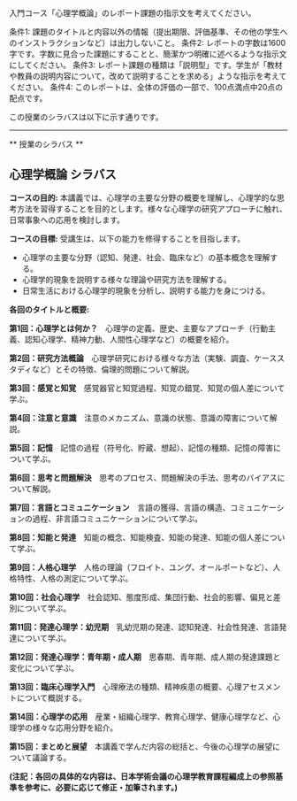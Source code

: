 入門コース「心理学概論」のレポート課題の指示文を考えてください。

条件1: 課題のタイトルと内容以外の情報（提出期限、評価基準、その他の学生へのインストラクションなど）は出力しないこと。
条件2: レポートの字数は1600字です。字数に見合った課題にすることと、簡潔かつ明確に述べるような指示文にしてください。
条件3: レポート課題の種類は「説明型」です。学生が「教材や教員の説明内容について，改めて説明することを求める」ような指示を考えてください。
条件4: このレポートは、全体の評価の一部で、100点満点中20点の配点です。

この授業のシラバスは以下に示す通りです。

---------------------------------------
** 授業のシラバス **
## 心理学概論 シラバス

**コースの目的:** 本講義では、心理学の主要な分野の概要を理解し、心理学的な思考方法を習得することを目的とします。様々な心理学の研究アプローチに触れ、日常事象への応用を検討します。

**コースの目標:**  受講生は、以下の能力を修得することを目指します。
* 心理学の主要な分野（認知、発達、社会、臨床など）の基本概念を理解する。
* 心理学的現象を説明する様々な理論や研究方法を理解する。
* 日常生活における心理学的現象を分析し、説明する能力を身につける。


**各回のタイトルと概要:**

**第1回：心理学とは何か？**　心理学の定義、歴史、主要なアプローチ（行動主義、認知心理学、精神力動、人間性心理学など）の概要を紹介。

**第2回：研究方法概論**　心理学研究における様々な方法（実験、調査、ケーススタディなど）とその特徴、倫理的問題について解説。

**第3回：感覚と知覚**　感覚器官と知覚過程、知覚の錯覚、知覚の個人差について学ぶ。

**第4回：注意と意識**　注意のメカニズム、意識の状態、意識の障害について解説。

**第5回：記憶**　記憶の過程（符号化、貯蔵、想起）、記憶の種類、記憶の障害について学ぶ。

**第6回：思考と問題解決**　思考のプロセス、問題解決の手法、思考のバイアスについて解説。

**第7回：言語とコミュニケーション**　言語の獲得、言語の構造、コミュニケーションの過程、非言語コミュニケーションについて学ぶ。

**第8回：知能と発達**　知能の概念、知能検査、知能の発達、知能の個人差について学ぶ。

**第9回：人格心理学**　人格の理論（フロイト、ユング、オールポートなど）、人格特性、人格の測定について学ぶ。

**第10回：社会心理学**　社会認知、態度形成、集団行動、社会的影響、偏見と差別について学ぶ。

**第11回：発達心理学：幼児期**　乳幼児期の発達、認知発達、社会性発達、言語発達について学ぶ。

**第12回：発達心理学：青年期・成人期**　思春期、青年期、成人期の発達課題と変化について学ぶ。

**第13回：臨床心理学入門**　心理療法の種類、精神疾患の概要、心理アセスメントについて概説する。

**第14回：心理学の応用**　産業・組織心理学、教育心理学、健康心理学など、心理学の様々な応用分野を紹介。

**第15回：まとめと展望**　本講義で学んだ内容の総括と、今後の心理学の展望について議論する。


**(注記：各回の具体的な内容は、日本学術会議の心理学教育課程編成上の参照基準を参考に、必要に応じて修正・加筆されます。)**
